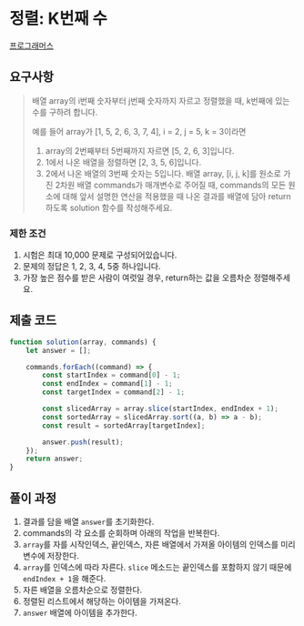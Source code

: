 # 정렬: K번째 수 

[프로그래머스](https://programmers.co.kr/learn/courses/30/lessons/42748)

## 요구사항

>배열 array의 i번째 숫자부터 j번째 숫자까지 자르고 정렬했을 때, k번째에 있는 수를 구하려 합니다.
>
>예를 들어 array가 [1, 5, 2, 6, 3, 7, 4], i = 2, j = 5, k = 3이라면
>
>1. array의 2번째부터 5번째까지 자르면 [5, 2, 6, 3]입니다.
>2. 1에서 나온 배열을 정렬하면 [2, 3, 5, 6]입니다.
>3. 2에서 나온 배열의 3번째 숫자는 5입니다.
>배열 array, [i, j, k]를 원소로 가진 2차원 배열 commands가 매개변수로 주어질 때, commands의 모든 원소에 대해 앞서 설명한 연산을 적용했을 때 나온 결과를 배열에 담아 return 하도록 solution 함수를 작성해주세요.

### 제한 조건

1. 시험은 최대 10,000 문제로 구성되어있습니다.
2. 문제의 정답은 1, 2, 3, 4, 5중 하나입니다.
3. 가장 높은 점수를 받은 사람이 여럿일 경우, return하는 값을 오름차순 정렬해주세요.

## 제출 코드

```javascript
function solution(array, commands) {
	let answer = [];

	commands.forEach((command) => {
		const startIndex = command[0] - 1;
		const endIndex = command[1] - 1;
		const targetIndex = command[2] - 1;

		const slicedArray = array.slice(startIndex, endIndex + 1);
		const sortedArray = slicedArray.sort((a, b) => a - b);
		const result = sortedArray[targetIndex];

		answer.push(result);
	});
	return answer;
}
```

## 풀이 과정

1. 결과를 담을 배열 `answer`를 초기화한다.
2. commands의 각 요소를 순회하며 아래의 작업을 반복한다.
3. `array`를 자를 시작인덱스, 끝인덱스, 자른 배열에서 가져올 아이템의 인덱스를 미리 변수에 저장한다.
4. `array`를 인덱스에 따라 자른다. `slice` 메소드는 끝인덱스를 포함하지 않기 때문에 `endIndex + 1`을 해준다.
5. 자른 배열을 오름차순으로 정렬한다.
6. 정렬된 리스트에서 해당하는 아이템을 가져온다.
7. `answer` 배열에 아이템을 추가한다.

